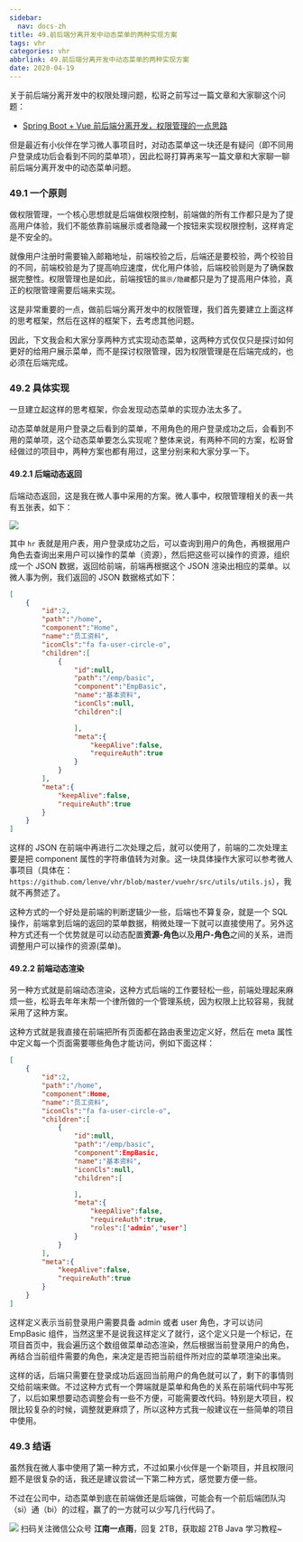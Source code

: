```yaml
---
sidebar:
  nav: docs-zh
title: 49.前后端分离开发中动态菜单的两种实现方案
tags: vhr
categories: vhr
abbrlink: 49.前后端分离开发中动态菜单的两种实现方案
date: 2020-04-19
---
```



关于前后端分离开发中的权限处理问题，松哥之前写过一篇文章和大家聊这个问题：

- [Spring Boot + Vue 前后端分离开发，权限管理的一点思路](https://mp.weixin.qq.com/s/5GsOO4QK9AnR0K6FdZixOw)

但是最近有小伙伴在学习微人事项目时，对动态菜单这一块还是有疑问（即不同用户登录成功后会看到不同的菜单项），因此松哥打算再来写一篇文章和大家聊一聊前后端分离开发中的动态菜单问题。

### 49.1 一个原则

做权限管理，一个核心思想就是后端做权限控制，前端做的所有工作都只是为了提高用户体验，我们不能依靠前端展示或者隐藏一个按钮来实现权限控制，这样肯定是不安全的。

就像用户注册时需要输入邮箱地址，前端校验之后，后端还是要校验，两个校验目的不同，前端校验是为了提高响应速度，优化用户体验，后端校验则是为了确保数据完整性。权限管理也是如此，前端按钮的`展示/隐藏`都只是为了提高用户体验，真正的权限管理需要后端来实现。

这是非常重要的一点，做前后端分离开发中的权限管理，我们首先要建立上面这样的思考框架，然后在这样的框架下，去考虑其他问题。

因此，下文我会和大家分享两种方式实现动态菜单，这两种方式仅仅只是探讨如何更好的给用户展示菜单，而不是探讨权限管理，因为权限管理是在后端完成的，也必须在后端完成。

### 49.2 具体实现

一旦建立起这样的思考框架，你会发现动态菜单的实现办法太多了。

动态菜单就是用户登录之后看到的菜单，不用角色的用户登录成功之后，会看到不用的菜单项，这个动态菜单要怎么实现呢？整体来说，有两种不同的方案，松哥曾经做过的项目中，两种方案也都有用过，这里分别来和大家分享一下。

#### 49.2.1 后端动态返回

后端动态返回，这是我在微人事中采用的方案。微人事中，权限管理相关的表一共有五张表，如下：

![](http://img.itboyhub.com/2020/04/vhr/9-1.png)

其中 `hr` 表就是用户表，用户登录成功之后，可以查询到用户的角色，再根据用户角色去查询出来用户可以操作的菜单（资源），然后把这些可以操作的资源，组织成一个 JSON 数据，返回给前端，前端再根据这个 JSON 渲染出相应的菜单。以微人事为例，我们返回的 JSON 数据格式如下：

```json
[
    {
        "id":2,
        "path":"/home",
        "component":"Home",
        "name":"员工资料",
        "iconCls":"fa fa-user-circle-o",
        "children":[
            {
                "id":null,
                "path":"/emp/basic",
                "component":"EmpBasic",
                "name":"基本资料",
                "iconCls":null,
                "children":[

                ],
                "meta":{
                    "keepAlive":false,
                    "requireAuth":true
                }
            }
        ],
        "meta":{
            "keepAlive":false,
            "requireAuth":true
        }
    }
]
```

这样的 JSON 在前端中再进行二次处理之后，就可以使用了，前端的二次处理主要是把 component 属性的字符串值转为对象。这一块具体操作大家可以参考微人事项目（具体在：`https://github.com/lenve/vhr/blob/master/vuehr/src/utils/utils.js`），我就不再赘述了。

这种方式的一个好处是前端的判断逻辑少一些，后端也不算复杂，就是一个 SQL 操作，前端拿到后端的返回的菜单数据，稍微处理一下就可以直接使用了。另外这种方式还有一个优势就是可以动态配置**资源-角色**以及**用户-角色**之间的关系，进而调整用户可以操作的资源(菜单)。

#### 49.2.2 前端动态渲染

另一种方式就是前端动态渲染，这种方式后端的工作要轻松一些，前端处理起来麻烦一些，松哥去年年末帮一个律所做的一个管理系统，因为权限上比较容易，我就采用了这种方案。

这种方式就是我直接在前端把所有页面都在路由表里边定义好，然后在 meta 属性中定义每一个页面需要哪些角色才能访问，例如下面这样：

```json
[
    {
        "id":2,
        "path":"/home",
        "component":Home,
        "name":"员工资料",
        "iconCls":"fa fa-user-circle-o",
        "children":[
            {
                "id":null,
                "path":"/emp/basic",
                "component":EmpBasic,
                "name":"基本资料",
                "iconCls":null,
                "children":[

                ],
                "meta":{
                    "keepAlive":false,
                    "requireAuth":true,
                    "roles":['admin','user']
                }
            }
        ],
        "meta":{
            "keepAlive":false,
            "requireAuth":true
        }
    }
]
```

这样定义表示当前登录用户需要具备 admin 或者 user 角色，才可以访问 EmpBasic 组件，当然这里不是说我这样定义了就行，这个定义只是一个标记，在项目首页中，我会遍历这个数组做菜单动态渲染，然后根据当前登录用户的角色，再结合当前组件需要的角色，来决定是否把当前组件所对应的菜单项渲染出来。

这样的话，后端只需要在登录成功后返回当前用户的角色就可以了，剩下的事情则交给前端来做。不过这种方式有一个弊端就是菜单和角色的关系在前端代码中写死了，以后如果想要动态调整会有一些不方便，可能需要改代码。特别是大项目，权限比较复杂的时候，调整就更麻烦了，所以这种方式我一般建议在一些简单的项目中使用。

### 49.3 结语

虽然我在微人事中使用了第一种方式，不过如果小伙伴是一个新项目，并且权限问题不是很复杂的话，我还是建议尝试一下第二种方式，感觉要方便一些。

不过在公司中，动态菜单到底在前端做还是后端做，可能会有一个前后端团队沟（si）通（bi）的过程，赢了的一方就可以少写几行代码了。


![](http://img.itboyhub.com//2020/04/vhr/weixin.jpg)
扫码关注微信公众号 **江南一点雨**，回复 2TB，获取超 2TB Java 学习教程~

